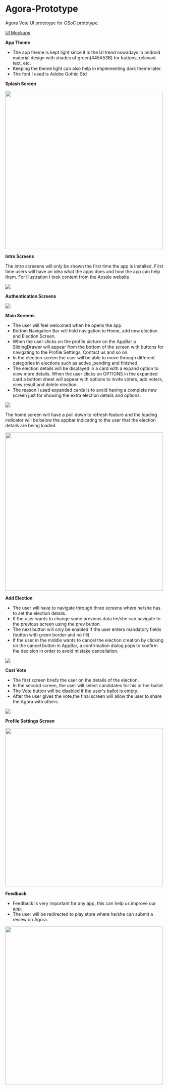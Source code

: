 # Agora-Prototype
Agora Vote UI prototype for GSoC prototype.

<a href="https://gitlab.com/aossie/agora-android/-/merge_requests/202">UI Mockups</a>

**App Theme**

* The app theme is kept light since it is the UI trend nowadays in android material design with shades of green(#45A53B) for buttons, relevant text, etc.
* Keeping the theme light can also help in implementing dark theme later.
* The font I used is Adobe Gothic Std

**Splash Screen**

<img src="ui-mockups/SplashScreen.png" height="500" />

**Intro Screens**

The intro screeens will only be shown the first time the app is installed. First time users will have an idea what the apps does and how the app can help them.
For illustration I took content from the Aossie website.

<img src="ui-mockups/IntroScreens.png" />

**Authentication Screens**

<img src="ui-mockups/AuthScreens.png" />

**Main Screens**

* The user will feel welcomed when he opens the app.
* Bottom Navigation Bar will hold navigation to Home, add new election and Election Screen.
* When the user clicks on the profile picture on the AppBar a SlidingDrawer will appear from the bottom of the screen with buttons for navigating to the Profile Settings, Contact us and so on.
* In the election screen the user will be able to move through different categories in elections such as active ,pending and finished.
* The election details will be displayed in a card with a expand option to view more details. When the user clicks on OPTIONS in the expanded card a bottom sheet will appear with options to invite voters, add voters, view result and delete election.
* The reason I used expanded cards is to avoid having a complete new screen just for showing the extra election details and options.

<img src="ui-mockups/HomeScreen Updated.png" />

The home screen will have a pull down to refresh feature and the loading indicator will be below the appbar indicating to the user that the election details are being loaded.

<img src="ui-mockups/ProgressIndicator.png" width="500"/>

**Add Election**

* The user will have to navigate through three screens where he/she has to set the election details.
* If the user wants to change some previous data he/she can navigate to the previous screen using the prev button.
* The next button will only be enabled if the user enters mandatory fields (button with green border and no fill)
* If the user in the middle wants to cancel the election creation by clicking on the cancel button in AppBar, a confirmation dialog pops to confirm the decision in order to avoid mistake cancellation.

<img src="ui-mockups/AddElectionScreen.png" />

**Cast Vote**

* The first screen briefs the user on the details of the election.
* In the second screen, the user will select candidates for his or her ballot.
* The Vote button will be disabled if the user's ballot is empty.
* After the user gives the vote,the final screen will allow the user to share the Agora with others.

<img src="ui-mockups/CastVoteScreen.png" />

**Profile Settings Screen**

<img src="ui-mockups/2 factor auth .png" height="500" />

**Feedback**

* Feedback is very important for any app, this can help us improve our app.
* The user will be redirected to play store where he/she can submit a review on Agora.

<img src="ui-mockups/Feedback.png" height="500"/>
